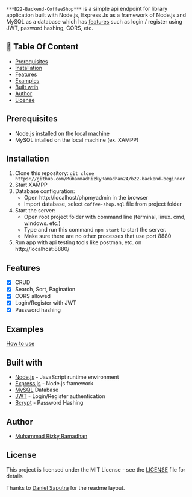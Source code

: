 `***B22-Backend-CoffeeShop***` is a simple api endpoint for library application built with Node.js, Express Js as a framework of Node.js and MySQL as a database which has [features](https://github.com/rifanid98/libraryapp-api#features) such as login / register using JWT, pasword hashing, CORS, etc. 

## :memo: Table Of Content
* [Prerequisites](https://github.com/MuhammadRizkyRamadhan24/b22-backend-beginner#prerequisites)
* [Installation](https://github.com/MuhammadRizkyRamadhan24/b22-backend-beginner#installation)
* [Features](https://github.com/MuhammadRizkyRamadhan24/b22-backend-beginner#features)
* [Examples](https://github.com/MuhammadRizkyRamadhan24/b22-backend-beginner#examples)
* [Built wtih](https://github.com/MuhammadRizkyRamadhan24/b22-backend-beginner#features)
* [Author](https://github.com/MuhammadRizkyRamadhan24/b22-backend-beginner#author)
* [License](https://github.com/MuhammadRizkyRamadhan24/b22-backend-beginner#license)

## Prerequisites
- Node.js installed on the local machine
- MySQL intalled on the local machine (ex. XAMPP)

## Installation
1. Clone this repository:
    `git clone https://github.com/MuhammadRizkyRamadhan24/b22-backend-beginner`
2. Start XAMPP
3. Database configuration:
    * Open http://localhost/phpmyadmin in the browser
    * Import database, select `coffee-shop.sql` file from project folder
4. Start the server:
    * Open root project folder with command line (terminal, linux. cmd, windows. etc.)
    * Type and run this command `npm start` to start the server.
    * Make sure there are no other processes that use port 8880
5. Run app with api testing tools like postman, etc. on http://localhost:8880/

## Features
- [x] CRUD
- [x] Search, Sort, Pagination
- [x] CORS allowed
- [x] Login/Register with JWT
- [x] Password hashing

## Examples
[How to use](https://www.getpostman.com/collections/669288d9b3a9b92cb04e)

## Built with
- [Node.js](http://nodejs.org/) - JavaScript runtime environment
- [Express.js](https://expressjs.com/) - Node.js framework
- [MySQL](https://www.mysql.com/) Database
- [JWT](https://jwt.io/) - Login/Register authentication
- [Bcrypt](https://github.com/kelektiv/node.bcrypt.js) - Password Hashing

## Author
- [Muhammad Rizky Ramadhan](https://www.linkedin.com/in/muhammad-rizky-ramadhan-258a8b194/)

## License
This project is licensed under the MIT License - see the [LICENSE](https://github.com/MuhammadRizkyRamadhan24/b22-backend-beginner/blob/master/LICENSE) file for details

Thanks to [Daniel Saputra](https://www.linkedin.com/in/danielwetan/) for the readme layout.
